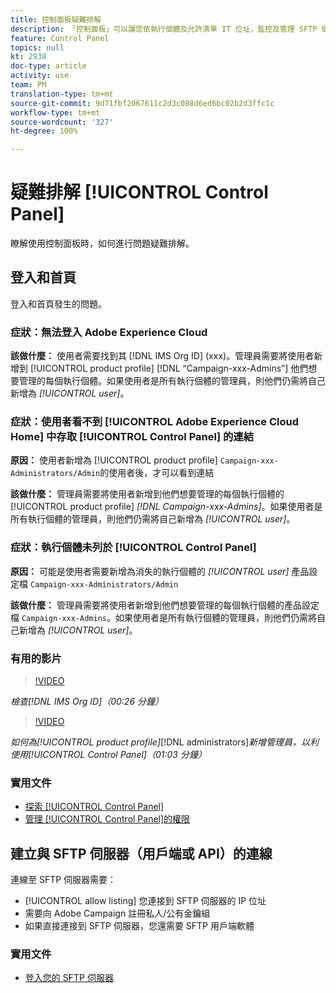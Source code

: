 ```yaml
---
title: 控制面板疑難排解
description: 「控制面板」可以讓您依執行個體及允許清單 IT 位址，監控及管理 SFTP 儲存。
feature: Control Panel
topics: null
kt: 2938
doc-type: article
activity: use
team: PM
translation-type: tm+mt
source-git-commit: 9d71fbf2067611c2d3c088d6ed6bc02b2d3ffc1c
workflow-type: tm+mt
source-wordcount: '327'
ht-degree: 100%

---
```



# 疑難排解 [!UICONTROL Control Panel]

瞭解使用控制面板時，如何進行問題疑難排解。

## 登入和首頁

登入和首頁發生的問題。

### 症狀：無法登入 Adobe Experience Cloud

**該做什麼：**
使用者需要找到其 [!DNL IMS Org ID] (xxx)。管理員需要將使用者新增到 [!UICONTROL product profile] [!DNL “Campaign-xxx-Admins”] 他們想要管理的每個執行個體。如果使用者是所有執行個體的管理員，則他們仍需將自己新增為 *[!UICONTROL user]*。

### 症狀：使用者看不到 [!UICONTROL Adobe Experience Cloud Home] 中存取 [!UICONTROL Control Panel] 的連結

**原因：**
使用者新增為 [!UICONTROL product profile] `Campaign-xxx-Administrators/Admin`的使用者後，才可以看到連結

**該做什麼：**
管理員需要將使用者新增到他們想要管理的每個執行個體的 [!UICONTROL product profile] *[!DNL Campaign-xxx-Admins]*。如果使用者是所有執行個體的管理員，則他們仍需將自己新增為 *[!UICONTROL user]*。

### 症狀：執行個體未列於 [!UICONTROL Control Panel]

**原因：**
可能是使用者需要新增為消失的執行個體的 *[!UICONTROL user]* 產品設定檔 `Campaign-xxx-Administrators/Admin` 

**該做什麼：**
管理員需要將使用者新增到他們想要管理的每個執行個體的產品設定檔 `Campaign-xxx-Admins`。如果使用者是所有執行個體的管理員，則他們仍需將自己新增為 *[!UICONTROL user]*。

### 有用的影片

>[!VIDEO](https://video.tv.adobe.com/v/27183?quality=12)

*檢查[!DNL IMS Org ID]（00:26 分鐘）*

>[!VIDEO](https://video.tv.adobe.com/v/27147?quality=12)

*如何為[!UICONTROL product profile]*[!DNL administrators]*新增管理員，以利使用[!UICONTROL Control Panel]（01:03 分鐘）*

### 實用文件

* [探索 [!UICONTROL Control Panel]](https://helpx.adobe.com/tw/campaign/kb/control-panel-overview.html)
* [管理 [!UICONTROL Control Panel]的權限](https://helpx.adobe.com/tw/campaign/kb/control-panel-access.html)

## 建立與 SFTP 伺服器（用戶端或 API）的連線

連線至 SFTP 伺服器需要：

* [!UICONTROL allow listing] 您連接到 SFTP 伺服器的 IP 位址
* 需要向 Adobe Campaign 註冊私人/公有金鑰組
* 如果直接連接到 SFTP 伺服器，您還需要 SFTP 用戶端軟體

### 實用文件

* [登入您的 SFTP 伺服器](https://docs.adobe.com/content/help/zh-Hant/control-panel/using/control-panel-home.html#LoggingintoyourSFTPserver)

